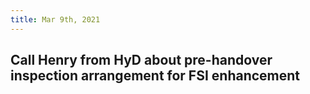 ```yaml
---
title: Mar 9th, 2021
---
```


## Call Henry from HyD about pre-handover inspection arrangement for FSI enhancement

